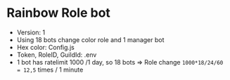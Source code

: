 # Rainbow Role bot
- Version: 1
- Using 18 bots change color role and 1 manager bot
- Hex color: Config.js
- Token, RoleID, GuildId: .env
- 1 bot has ratelimit 1000 /1 day, so 18 bots => Role change `1000*18/24/60 = 12,5` times / 1 minute
